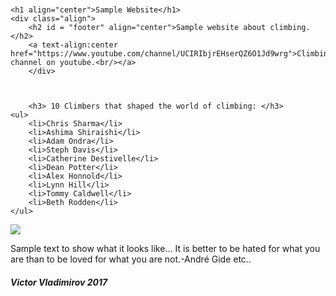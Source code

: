 <html>
<head>
    <meta charset="utf-8">
    <meta http-equiv="X-UA-Compatible" content="IE=edge">
    <meta name="viewport" content="width=device-width, initial-scale=1">
	<link rel="stylesheet" type="text/css" href="site_style.css">
	<script type="text/javascript" src="script.js"></script>
	<script type="text/javascript" src="jquery-3.2.1.js"></script>
<script type="text/javascript">
      alert("My First Jquery Test");
</script>



</head>
<body> 	

<style> body { background: url("https://i2.wp.com/techbeasts.com/wp-content/uploads/2016/12/4435365-mountain-wallpapers.jpg") no-repeat bottom center;
  background-size: cover;
  background-attachment: fixed;
  height: 900px;
  position: relative;
  top: -55px;
  width: 100%; }
  </style>

	<h1 align="center">Sample Website</h1>
	<div class="align">
		<h2 id = "footer" align="center">Sample website about climbing.</h2>
		<a text-align:center href="https://www.youtube.com/channel/UCIRIbjrEHserQZ6O1Jd9wrg">Climbing channel on youtube.<br/></a>
		</div>
		
		
		
		<h3> 10 Climbers that shaped the world of climbing: </h3>	
	<ul>
		<li>Chris Sharma</li>
		<li>Ashima Shiraishi</li>
		<li>Adam Ondra</li>
		<li>Steph Davis</li>
		<li>Catherine Destivelle</li>
		<li>Dean Potter</li>
		<li>Alex Honnold</li>
		<li>Lynn Hill</li>
		<li>Tommy Caldwell</li>
		<li>Beth Rodden</li>
	</ul>
<img src = "https://d36tnp772eyphs.cloudfront.net/blogs/1/2014/08/Smith-Rock-940x595.jpg">

<p> Sample text to show what it looks like... It is better to be hated for what you are than to be loved for what you are not.-André Gide etc..</p>
</body>
<footer> 
<h5>Victor Vladimirov 2017</h5>
</footer>
</html>
